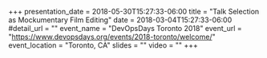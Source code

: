 +++
presentation_date = 2018-05-30T15:27:33-06:00
title = "Talk Selection as Mockumentary Film Editing"
date = 2018-03-04T15:27:33-06:00
#detail_url = ""
event_name = "DevOpsDays Toronto 2018"
event_url = "https://www.devopsdays.org/events/2018-toronto/welcome/"
event_location = "Toronto, CA"
slides = ""
video = ""
+++